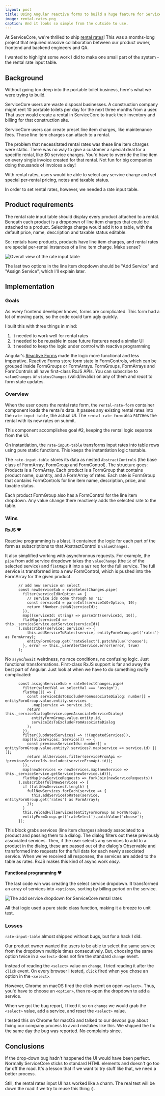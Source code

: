 ```yaml
---
layout: post
title: Using Angular reactive forms to build a huge feature for ServiceCore
image: rental-rates.png
caption: And it looks so simple from the outside to use.
---
```


At ServiceCore, we're thrilled to ship [rental rates](https://support.servicecore.com/hc/en-us/articles/360041523411-Add-Rental-Rates)! This was a months-long project that required massive collaboration between our product owner, frontend and backend engineers and QA. 

I wanted to highlight some work I did to make one small part of the system - the rental rate input table.

<!--break-->

## Background

Without going too deep into the portable toilet business, here's what we were trying to build. 

ServiceCore users are waste disposal businesses. A construction company might rent 10 portable toilets per day for the next three months from a user. That user would create a rental in ServiceCore to track their inventory and billing for that construction site.

ServiceCore users can create preset line item charges, like maintenance fees. Those line item charges can attach to a rental. 

The problem that necessitated rental rates was these line item charges were static. There was no way to give a customer a special deal for a specific rental, like $0 service charges. You'd have to override the line item on every single invoice created for that rental. Not fun for big companies doing thousands of invoices a day!

With rental rates, users would be able to select any service charge and set special per-rental pricing, notes and taxable status.

In order to set rental rates, however, we needed a rate input table.

## Product requirements

The rental rate input table should display every product attached to a rental. Beneath each product is a dropdown of line item charges that could be attached to a product. Selectinga charge would add it to a table, with the default price, name, description and taxable status editable.

So: rentals have products, products have line item charges, and rental rates are special per-rental instances of a line item charge. Make sense? 

![Overall view of the rate input table](https://i.imgur.com/nbEwLVI.png)

The last two options in the line item dropdown should be "Add Service" and "Assign Service", which I'll explain later. 

## Implementation

### Goals

As every frontend developer knows, forms are complicated. This form had a lot of moving parts, so the code could turn ugly quickly. 

I built this with three things in mind:

1. It needed to work well for rental rates
2. It needed to be reusable in case future features need a similar UI
3. It needed to keep the logic under control with reactive programming

Angular's [Reactive Forms](https://angular.io/guide/reactive-forms) made the logic more functional and less imperative. Reactive Forms store form state in FormControls, which can be grouped inside FormGroups or FormArrays. FormGroups, FormArrays and FormControls all have first-class RxJS APIs. You can subscribe to `valueChanges` or `statusChanges` (valid/invalid) on any of them and *react* to form state updates. 

### Overview

When the user opens the rental rate form, the `rental-rate-form` container component loads the rental's data. It passes any existing rental rates into the `rate-input-table`, the actual UI. The `rental-rate-form` also `PATCH`es the rental with its new rates on submit. 

This component accomplishes goal #2, keeping the rental logic separate from the UI.

On instantiation, the `rate-input-table` transforms input rates into table rows using pure static functions. This keeps the instantiation logic testable.

The `rate-input-table` stores its data as nested `AbstractControl`s (the base class of FormArray, FormGroup and FormControl). The structure goes: Products is a FormArray. Each product is a FormGroup that contains product name, quantity, and a FormArray of rates. Each rate is FormGroup that contains FormControls for line item name, description, price, and taxable status. 

Each product FormGroup also has a FormControl for the line item dropdown. Any value change there reactively adds the selected rate to the table. 

### Wins

#### RxJS &hearts;

Reactive programming is a blast. It contained the logic for each part of the form as subscriptions to that AbstractControl's `valueChanges`.

It also simplified working with asynchronous requests. For example, the `pipe` from add service dropdown takes the `valueChange` (the `id` of the selected service) and `flatMap`s it into a `GET` req for the full service. The full service is transformed into a new FormControl, which is pushed into the FormArray for the given product. 

```
      // add new service on select
      const newServiceSub = rateSelectChanges.pipe(
        filter(serviceIdOrOption => {
          // service ids come through as '11'
          const serviceId = parseInt(serviceIdOrOption, 10);
          return !Number.isNaN(serviceId);
        }),
        map((serviceId: string) => parseInt(serviceId, 10)),
        flatMap(serviceId => this._serviceService.getService(serviceId))
      ).subscribe((service: Service) => {
          this.addServiceToRates(service, entityFormGroup.get('rates') as FormArray);
          entityFormGroup.get('rateSelect').patchValue('choose');
        }, error => this._userAlertService.error(error, true)
      );

```

No `async`/`await` weirdness, no race conditions, no confusing logic. Just functional transformations. First-class RxJS support is far and away the best part of Angular. Just look at when we have to do something *really* complicated:

```
      const assignServiceSub = rateSelectChanges.pipe(
        filter(selectVal => selectVal === 'assign'),
        flatMap(() => {
          const serviceIdsToExcludeFromAssociateDialog: number[] = entityFormGroup.value.entity.services
            .map(service => service.id);
          return this._serviceDialogService.openAssociateServiceDialog(
            entityFormGroup.value.entity.id,
            serviceIdsToExcludeFromAssociateDialog
          );
        }),
        filter((updatedServices) => !!(updatedServices)),
        map((allServices: Service[]) => {
          const previousServiceIds: number[] = entityFormGroup.value.entity?.services?.map(service => service.id) || [];
          return allServices.filter(serviceFromApi => !previousServiceIds.includes(serviceFromApi.id));
        }),
        map(newServices => newServices.map(newService => this._serviceService.getService(newService.id))),
        flatMap(newServiceRequests => forkJoin(newServiceRequests))
      ).subscribe(fullNewServices => {
        if (fullNewServices?.length) {
          fullNewServices.forEach(service => {
            this.addServiceToRates(service, entityFormGroup.get('rates') as FormArray);
          });
        }
        this.reloadFullServices(entityFormGroup as FormGroup);
        entityFormGroup.get('rateSelect').patchValue('choose');
      });

```

This block grabs services (line item charges) already associated to a product and passing them to a dialog. The dialog filters out these previously associated services. Then, if the user selects any services to add to a product in the dialog, these are passed out of the dialog's Observable and transformed into requests for the full data for each newly associated service. When we've received all responses, the services are added to the table as rates. RxJS makes this kind of async work *easy*.

#### Functional programming &hearts;

The last code win was creating the select service dropdown. It transformed an array of services into `<options>`, sorting by billing period on the service. 

![The add service dropdown for ServiceCore rental rates](http://i.imgur.com/sJthlnx.png)

All that logic used a pure static class function, making it a breeze to unit test. 

### Losses

`rate-input-table` almost shipped without bugs, but for a hack I did.

Our product owner wanted the users to be able to select the same service from the dropdown multiple times consecutively. But, choosing the same option twice in a `<select>` does not fire the standard `change` event.

Instead of reading the `<select>` value on `change`, I tried reading it after the `click` event. On every browser I tested, `click` fired when you chose an option in the `<select>`. 

However, Chrome on macOS fired the click event on open `<select>`. Thus, you'd have to choose an `<option>`, then re-open the dropdown to add a service. 

When we got the bug report, I fixed it so on `change` we would grab the `<select>` value, add a service, and reset the `<select>` value. 

I tested this on Chrome for macOS and talked to our devops guy about fixing our company process to avoid mistakes like this. We shipped the fix the same day the bug was reported. No complaints since.

## Conclusions

If the drop-down bug hadn't happened the UI would have been perfect. Normally ServiceCore sticks to standard HTML elements and doesn't go too far off the road. It's a lesson that if we want to try stuff like that, we need a better process.

Still, the rental rates input UI has worked like a charm. The real test will be down the road if we try to reuse this thing :).